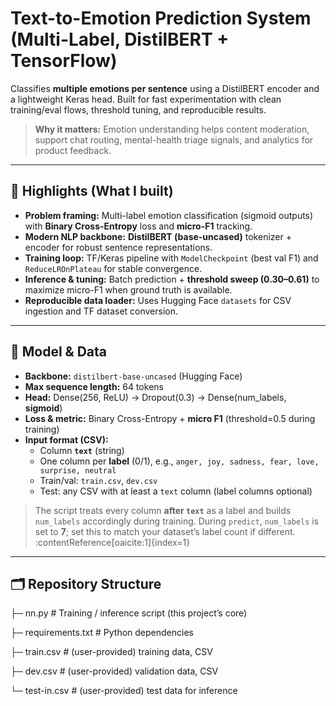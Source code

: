 # Text-to-Emotion Prediction System (Multi-Label, DistilBERT + TensorFlow)

Classifies **multiple emotions per sentence** using a DistilBERT encoder and a lightweight Keras head. Built for fast experimentation with clean training/eval flows, threshold tuning, and reproducible results.

> **Why it matters:** Emotion understanding helps content moderation, support chat routing, mental-health triage signals, and analytics for product feedback.

---

## 🔑 Highlights (What I built)

- **Problem framing:** Multi-label emotion classification (sigmoid outputs) with **Binary Cross-Entropy** loss and **micro-F1** tracking.
- **Modern NLP backbone:** **DistilBERT (base-uncased)** tokenizer + encoder for robust sentence representations.
- **Training loop:** TF/Keras pipeline with `ModelCheckpoint` (best val F1) and `ReduceLROnPlateau` for stable convergence.
- **Inference & tuning:** Batch prediction + **threshold sweep (0.30–0.61)** to maximize micro-F1 when ground truth is available.
- **Reproducible data loader:** Uses Hugging Face `datasets` for CSV ingestion and TF dataset conversion.

---

## 🧱 Model & Data

- **Backbone:** `distilbert-base-uncased` (Hugging Face)
- **Max sequence length:** 64 tokens
- **Head:** Dense(256, ReLU) → Dropout(0.3) → Dense(num_labels, **sigmoid**)
- **Loss & metric:** Binary Cross-Entropy + **micro F1** (threshold=0.5 during training)
- **Input format (CSV):**
  - Column **`text`** (string)
  - One column per **label** (0/1), e.g., `anger, joy, sadness, fear, love, surprise, neutral`
  - Train/val: `train.csv`, `dev.csv`
  - Test: any CSV with at least a `text` column (label columns optional)

> The script treats every column **after `text`** as a label and builds `num_labels` accordingly during training.
> During `predict`, `num_labels` is set to **7**; set this to match your dataset’s label count if different. :contentReference[oaicite:1]{index=1}

---

## 🗂️ Repository Structure

├─ nn.py # Training / inference script (this project’s core)

├─ requirements.txt # Python dependencies

├─ train.csv # (user-provided) training data, CSV

├─ dev.csv # (user-provided) validation data, CSV

└─ test-in.csv # (user-provided) test data for inference
